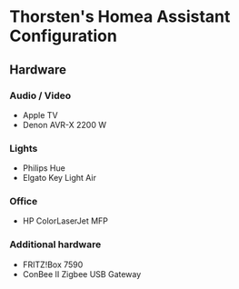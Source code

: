 # Thorsten's Homea Assistant Configuration

## Hardware

### Audio / Video
* Apple TV
* Denon AVR-X 2200 W

### Lights
* Philips Hue
* Elgato Key Light Air

### Office
* HP ColorLaserJet MFP

### Additional hardware
* FRITZ!Box 7590
* ConBee II Zigbee USB Gateway
